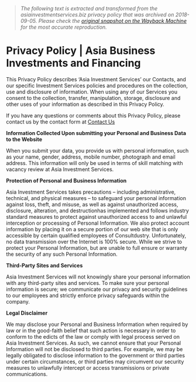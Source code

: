 > *The following text is extracted and transformed from the asiainvestmentservices.biz privacy policy that was archived on 2018-09-05. Please check the [original snapshot on the Wayback Machine](https://web.archive.org/web/20180905232656id_/https%3A//asiainvestmentservices.biz/privacy-policy) for the most accurate reproduction.*

# Privacy Policy | Asia Business Investments and Financing

This Privacy Policy describes ‘Asia Investment Services’ our Contacts, and our specific Investment Services policies and procedures on the collection, use and disclosure of information. When using any of our Services you consent to the collection, transfer, manipulation, storage, disclosure and other uses of your information as described in this Privacy Policy.

If you have any questions or comments about this Privacy Policy, please contact us by the contact form at [Contact Us](https://asiainvestmentservices.biz/contact/)

 **Information Collected Upon submitting your Personal and Business Data to the Website**

When you submit your data, you provide us with personal information, such as your name, gender, address, mobile number, photograph and email address. This information will only be used in terms of skill matching with vacancy review at Asia Investment Services.

 **Protection of Personal and Business Information**

Asia Investment Services takes precautions – including administrative, technical, and physical measures – to safeguard your personal information against loss, theft, and misuse, as well as against unauthorized access, disclosure, alteration, and destructionhas implemented and follows industry standard measures to protect against unauthorized access to and unlawful interception or processing of Personal Information. We also protect account information by placing it on a secure portion of our web site that is only accessible by certain qualified employees of Consultdustry. Unfortunately, no data transmission over the Internet is 100% secure. While we strive to protect your Personal Information, but are unable to full ensure or warranty the security of any such Personal Information.

 **Third-Party Sites and Services**

Asia Investment Services will not knowingly share your personal information with any third-party sites and services. To make sure your personal information is secure; we communicate our privacy and security guidelines to our employees and strictly enforce privacy safeguards within the company.

 **Legal Disclaimer**

We may disclose your Personal and Business Information when required by law or in the good-faith belief that such action is necessary in order to conform to the edicts of the law or comply with legal process served on Asia Investment Services. As such, we cannot ensure that your Personal Information will not be disclosed to third parties. For example, we may be legally obligated to disclose information to the government or third parties under certain circumstances, or third parties may circumvent our security measures to unlawfully intercept or access transmissions or private communications.
